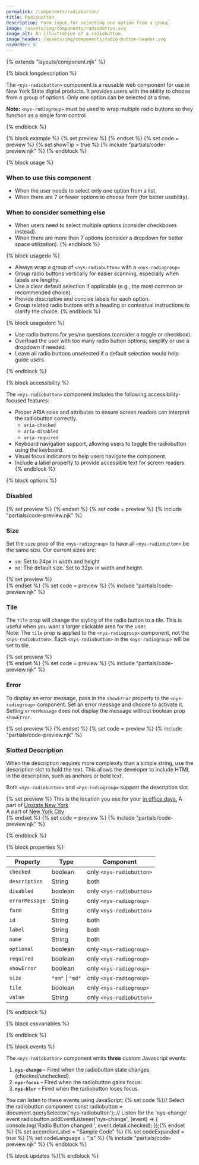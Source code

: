 ```yaml
---
permalink: /components/radiobutton/
title: Radiobutton
description: Form input for selecting one option from a group.
image: /assets/img/components/radiobutton.svg
image_alt: An illustration of a radiobutton.
image_header: /assets/img/components/radio-button-header.svg
navOrder: 9
---
```


{% extends "layouts/component.njk" %}

{% block longdescription %}

The `<nys-radiobutton>` component is a reusable web component for use in New York State digital products. It provides users with the ability to choose from a group of options. Only one option can be selected at a time.

**Note:** `<nys-radiogroup>` must be used to wrap multiple radio buttons so they function as a single form control.

{% endblock %}

{% block example %}
  {% set preview %}<nys-radiogroup label="What is your primary work location?" description="This is the location you use for your in office days." size="md">
  <nys-radiobutton name="office" label="Albany" description="Upstate New York" value="albany" checked></nys-radiobutton>
  <nys-radiobutton name="office" label="Manhattan" description="New York City" value="manhattan"></nys-radiobutton>
</nys-radiogroup>{% endset %}
  {% set code = preview %}
  {% set showTip = true %}
  {% include "partials/code-preview.njk" %}
{% endblock %}


{% block usage %}

### When to use this component
  - When the user needs to select only one option from a list.
  - When there are 7 or fewer options to choose from (for better usability).

### When to consider something else
  - When users need to select multiple options (consider checkboxes instead).
  - When there are more than 7 options (consider a dropdown for better space utilization).
{% endblock %}

{% block usagedo %}

  - Always wrap a group of `<nys-radiobutton>` with a `<nys-radiogroup>`
  - Group radio buttons vertically for easier scanning, especially when labels are lengthy.
  - Use a clear default selection if applicable (e.g., the most common or recommended choice).
  - Provide descriptive and concise labels for each option.
  - Group related radio buttons with a heading or contextual instructions to clarify the choice.
{% endblock %}

{% block usagedont %}

  - Use radio buttons for yes/no questions (consider a toggle or checkbox).
  - Overload the user with too many radio button options; simplify or use a dropdown if needed.
  - Leave all radio buttons unselected if a default selection would help guide users.

{% endblock %}

{% block accessibility %}

The `<nys-radiobutton>` component includes the following accessibility-focused features:

  - Proper ARIA roles and attributes to ensure screen readers can interpret the radiobutton correctly.
    - `aria-checked`
    - `aria-disabled`
    - `aria-required`
  - Keyboard navigation support, allowing users to toggle the radiobutton using the keyboard.
  - Visual focus indicators to help users navigate the component.
  - Include a label property to provide accessible text for screen readers.
{% endblock %}

{% block options %}

### Disabled

  {% set preview %}<nys-radiogroup label="Current Title:" description="Note: You cannot change your title.">
  <nys-radiobutton name="title" label="Software Engineer 1" description="<1 year experience" value="eng-1" checked disabled></nys-radiobutton>
  <nys-radiobutton name="title" label="Software Engineer 2" description="1-3 years experience" value="eng-2" disabled></nys-radiobutton>
  <nys-radiobutton name="title" label="Software Engineer 3" description="3-5 years experience" value="eng-3" disabled></nys-radiobutton>
</nys-radiogroup>{% endset %}
  {% set code = preview %}
  {% include "partials/code-preview.njk" %}

### Size
Set the `size` prop of the `<nys-radiogroup>` to have all `<nys-radiobutton>` be the same size. Our current sizes are:

  - `sm`: Set to 24px in width and height
  - `md`: The default size. Set to 32px in width and height.

  {% set preview %}<nys-radiogroup label="Select your agency" description="This is the agency, department, or office you work for." size="sm">
  <nys-radiobutton name="agency" checked label="Department of Health" value="doh" ></nys-radiobutton>
  <nys-radiobutton name="agency" label="Office of Information Technology Services" value="its" ></nys-radiobutton>  
  <nys-radiobutton name="agency" label="Office of the New York State Attorney General" value="ag" ></nys-radiobutton>
</nys-radiogroup>{% endset %}
  {% set code = preview %}
  {% include "partials/code-preview.njk" %}

### Tile 
  The `tile` prop will change the styling of the radio button to a tile. This is useful when you want a larger clickable area for the user.\
  Note: The `tile` prop is applied  to the `<nys-radiogroup>` component, not the `<nys-radiobutton>`. Each `<nys-radiobutton>` in the `<nys-radiogroup>` will be set to tile.

  {% set preview %}<nys-radiogroup label="Select your agency" description="This is the agency, department, or office you work for." tile>
  <nys-radiobutton name="agency" checked label="Department of Health" value="doh"></nys-radiobutton>
  <nys-radiobutton name="agency" label="Office of Information Technology Services" value="its"></nys-radiobutton>  
  <nys-radiobutton name="agency" label="Office of the New York State Attorney General" value="ag" disabled></nys-radiobutton>
</nys-radiogroup>{% endset %}
  {% set code = preview %}
  {% include "partials/code-preview.njk" %}

### Error
To display an error message, pass in the `showError` property to the `<nys-radiogroup>` component. Set an error message and choose to activate it. Setting `errorMessage` does not display the message without boolean prop `showError`.

  {% set preview %}<nys-radiogroup label="What is your primary work location?" description="This is the location you use for your in office days." required showError errorMessage="You must select one of the above options to continue">
  <nys-radiobutton name="office" label="Albany" description="Upstate New York" value="albany" ></nys-radiobutton>
  <nys-radiobutton name="office" label="Manhattan" description="New York City"  value="manhattan"></nys-radiobutton>
</nys-radiogroup>{% endset %}
  {% set code = preview %}
  {% include "partials/code-preview.njk" %}

### Slotted Description
When the description requires more complexity than a simple string, use the description slot to hold the text. This allows the developer to include HTML in the description, such as anchors or bold text.

Both `<nys-radiobutton>` and `<nys-radiogroup>` support the description slot.

  {% set preview %}
<nys-radiogroup label="What is your primary work location?">
  <label slot="description">This is the location you use for your <a href="https://www.ny.gov/" target="__blank">in office days.</a></label>
  <nys-radiobutton name="office" label="Albany" value="albany">
    <label slot="description">A part of <a href="https://www.ny.gov/" target="__blank">Upstate New York</a></label>      
  </nys-radiobutton>
  <nys-radiobutton name="office" label="Manhattan" value="manhattan">
    <label slot="description">A part of <a href="https://www.ny.gov/" target="__blank">New York City</a></label>      
  </nys-radiobutton>
</nys-radiogroup>{% endset %}
  {% set code = preview %}
  {% include "partials/code-preview.njk" %}

{% endblock %}

{% block properties %}

| Property       | Type             | Component                |
|----------------|------------------|--------------------------|
| `checked`      | boolean          | only `<nys-radiobutton>` |
| `description`  | String           | both                     |
| `disabled`     | boolean          | only `<nys-radiobutton>` |
| `errorMessage` | String           | only `<nys-radiogroup>`  |
| `form`         | String           | only `<nys-radiobutton>` |
| `id`           | String           | both                     |
| `label`        | String           | both                     |
| `name`         | String           | both                     |
| `optional`     | boolean          | only `<nys-radiogroup>`  |
| `required`     | boolean          | only `<nys-radiogroup>`  |
| `showError`    | boolean          | only `<nys-radiogroup>`  |
| `size`         | `"sm"` \| `"md"` | only `<nys-radiogroup>`  |
| `tile`         | boolean          | only `<nys-radiogroup>`  |
| `value`        | String           | only `<nys-radiobutton>` |

{% endblock %}

{% block cssvariables %}


{% endblock %}

{% block events %}

The `<nys-radiobutton>` component emits <strong>three</strong> custom Javascript events:

1.  **`nys-change`** – Fired when the radiobutton state changes (checked/unchecked).
2.  **`nys-focus`** – Fired when the radiobutton gains focus.
3.  **`nys-blur`** – Fired when the radiobutton loses focus.

You can listen to these events using JavaScript:
{% set code %}// Select the radiobutton component
const radiobutton = document.querySelector('nys-radiobutton');
// Listen for the 'nys-change' event
radiobutton.addEventListener('nys-change', (event) => {
  console.log('Radio Button changed:', event.detail.checked);
});{% endset %}
{% set accordionLabel = "Sample Code" %}
{% set codeExpanded = true %}
{% set codeLanguage = "js" %}
{% include "partials/code-preview.njk" %}
{% endblock %}

{% block updates %}{% endblock %}